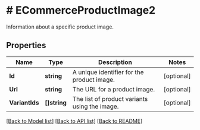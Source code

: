 # # ECommerceProductImage2
Information about a specific product image.

## Properties 


Name | Type | Description | Notes
------------ | ------------- | ------------- | -------------
**Id**| **string** | A unique identifier for the product image.  | [optional]
**Url**| **string** | The URL for a product image.  | [optional]
**VariantIds**| **[]string** | The list of product variants using the image.  | [optional]


[[Back to Model list]](../../README.md#models) [[Back to API list]](../../README.md#endpoints) [[Back to README]](../../README.md)

